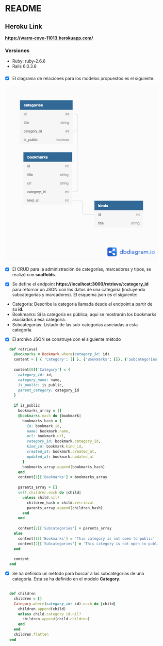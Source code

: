 # README

## Heroku Link

**https://warm-cove-11013.herokuapp.com/**

### Versiones

* Ruby: ruby-2.6.6
* Rails 6.0.3.6

###

- [x] El diagrama de relaciones para los modelos propuestos es el siguiente.

![Imagen_relaciones_modelo_bookmarks](relaciones_bookmarks.png)

- [x] El CRUD para la administración de categorías, marcadores y tipos, se realizó con **scaffolds**.

- [x] Se define el endpoint **https://localhost:3000/retrieve/:category_id** para retornar un JSON con los datos de una categoría (incluyendo subcategorías y marcadores). El esquema json es el siguiente:  

* Categoria: Describe la categoria llamada desde el endpoint a partir de su **id**.
* Bookmarks: Si la categoría es pública, aquí se mostrarán los bookmarks asociados a esa categoría.
* Subcategorías: Listado de las sub-categorías asociadas a esta categoría. 

- [x] El archivo JSON se construye con el siguiente método

```ruby
  def retrieval
    @bookmarks = Bookmark.where(category_id: id)
    content = [ { 'Category': [] }, {'Bookmarks': []}, {'Subcategories': []} ]

    content[0]['Category'] = {
      category_id: id,
      category_name: name,
      is_public: is_public,
      parent_category: category_id
    }

    if is_public
      bookmarks_array = []
      @bookmarks.each do |bookmark|
        bookmarks_hash = {
          id: bookmark.id, 
          name: bookmark.name, 
          url: bookmark.url,
          category_id: bookmark.category_id,
          kind_id: bookmark.kind_id, 
          created_at: bookmark.created_at,
          updated_at: bookmark.updated_at
        }
        bookmarks_array.append(bookmarks_hash)
      end
      content[1]['Bookmarks'] = bookmarks_array

      parents_array = []
      self.children.each do |child|
        unless child.nil?
          children_hash = child.retrieval
          parents_array.append(children_hash)
        end
      end

      content[2]['Subcategories'] = parents_array
    else
      content[1]['Bookmarks'] = 'This category is not open to public'
      content[2]['Subcategories'] = 'This category is not open to public'
    end 

    content
  end

```

- [x] Se ha definido un método para buscar a las subcategorías de una categoría. Esta se ha definido en el modelo **Category**.

```ruby

  def children
    children = []
    Category.where(category_id: id).each do |child|
      children.append(child)
      unless child.category_id.nil?
        children.append(child.children)
      end
    end
    children.flatten
  end

```